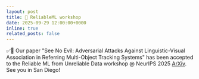 ```yaml
---
layout: post
title: 🔧 ReliableML workshop 
date: 2025-09-29 12:00:00+0000
inline: true
related_posts: false
---
```


✅🙈 Our paper "See No Evil: Adversarial Attacks Against Linguistic-Visual Association in Referring Multi-Object Tracking Systems" has been accepted to the Reliable ML from Unreliable Data workshop @ NeurIPS 2025 [ArXiv](https://arxiv.org/abs/2509.02028). See you in San Diego!